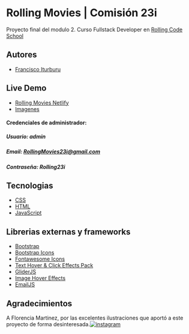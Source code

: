 
# Rolling Movies | Comisión 23i 
  Proyecto final del modulo 2.
Curso Fullstack Developer en  [Rolling Code School](https://rollingcodeschool.com/)
  


## Autores

 - [Francisco Iturburu](https://github.com/f-iturburu)

 ## Live Demo

 - [Rolling Movies Netlify](https://rolling-movies23i.netlify.app/index.html)
- [Imagenes](https://drive.google.com/drive/u/2/folders/1gS3_Npo5PJYECKQtc3_XYD9sMcNhPkxx)
 #### Credenciales de administrador:

##### Usuario: admin
##### Email: RollingMovies23i@gmail.com
##### Contraseña: Rolling23i




 ## Tecnologias
 - [CSS](https://developer.mozilla.org/es/docs/Web/CSS)
 - [HTML](https://developer.mozilla.org/es/docs/Web/HTML)
 - [JavaScript](https://developer.mozilla.org/es/docs/Web/JavaScript)


  ## Librerias externas y frameworks 
 - [Bootstrap](https://getbootstrap.com/)
 - [Bootstrap Icons](https://icons.getbootstrap.com/)
 - [Fontawesome Icons](https://fontawesome.com/icons)
  - [Text Hover & Click Effects Pack](https://www.cssscript.com/text-hover-click-effects/)
 - [GliderJS](https://nickpiscitelli.github.io/Glider.js/)
- [Image Hover Effects](https://miketricking.github.io/bootstrap-image-hover/)
- [EmailJS](https://www.emailjs.com/)
 



## Agradecimientos

A Florencia Martinez, por las excelentes ilustraciones que aportó a este proyecto de forma desinteresada.[![instagram](https://img.shields.io/badge/Instagram-E4405F?style=for-the-badge&logo=instagram&logoColor=white)](https://www.instagram.com/nogal.tattoo/)



